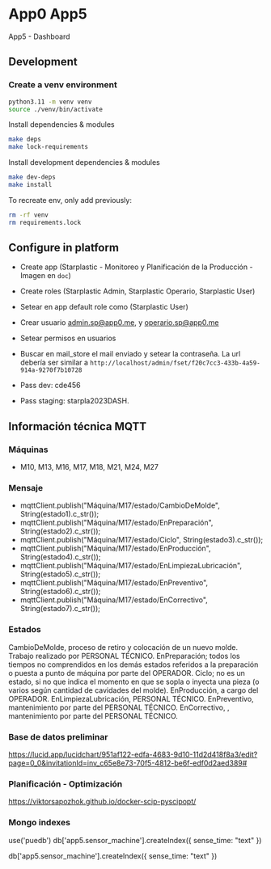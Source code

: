 # App0 App5

App5 - Dashboard

## Development

### Create a venv environment

```bash
python3.11 -m venv venv
source ./venv/bin/activate
```

Install dependencies & modules
```bash
make deps
make lock-requirements
```

Install development dependencies & modules
```bash
make dev-deps
make install
```

To recreate env, only add previously:
```bash
rm -rf venv
rm requirements.lock
```

## Configure in platform

- Create app (Starplastic - Monitoreo y Planificación de la Producción - Imagen en `doc`)
- Create roles (Starplastic Admin, Starplastic Operario, Starplastic User)
- Setear en app default role como (Starplastic User)
- Crear usuario admin.sp@app0.me, y operario.sp@app0.me
- Setear permisos en usuarios

- Buscar en mail_store el mail enviado y setear la contraseña. La url debería ser similar a `http://localhost/admin/fset/f20c7cc3-433b-4a59-914a-9270f7b10728`
- Pass dev: cde456
- Pass staging: starpla2023DASH.

## Información técnica MQTT

### Máquinas

- M10, M13, M16, M17, M18, M21, M24, M27

### Mensaje
- mqttClient.publish("Máquina/M17/estado/CambioDeMolde", String(estado1).c_str());
- mqttClient.publish("Máquina/M17/estado/EnPreparación", String(estado2).c_str());
- mqttClient.publish("Máquina/M17/estado/Ciclo", String(estado3).c_str());
- mqttClient.publish("Máquina/M17/estado/EnProducción", String(estado4).c_str());
- mqttClient.publish("Máquina/M17/estado/EnLimpiezaLubricación", String(estado5).c_str());
- mqttClient.publish("Máquina/M17/estado/EnPreventivo", String(estado6).c_str());
- mqttClient.publish("Máquina/M17/estado/EnCorrectivo", String(estado7).c_str());

### Estados

CambioDeMolde, proceso de retiro y colocación de un nuevo molde. Trabajo realizado por PERSONAL TÉCNICO.
EnPreparación; todos los tiempos no comprendidos en los demás estados referidos a la preparación o puesta a punto de máquina por parte del OPERADOR.
Ciclo; no es un estado, si no que indica el momento en que se sopla o inyecta una pieza (o varios según cantidad de cavidades del molde).
EnProducción, a cargo del OPERADOR.
EnLimpiezaLubricación, PERSONAL TÉCNICO.
EnPreventivo, mantenimiento por parte del PERSONAL TÉCNICO.
EnCorrectivo, , mantenimiento por parte del PERSONAL TÉCNICO.

### Base de datos preliminar
https://lucid.app/lucidchart/951af122-edfa-4683-9d10-11d2d418f8a3/edit?page=0_0&invitationId=inv_c65e8e73-70f5-4812-be6f-edf0d2aed389#

### Planificación - Optimización

https://viktorsapozhok.github.io/docker-scip-pyscipopt/

### Mongo indexes

use('puedb')
db['app5.sensor_machine'].createIndex({ sense_time: "text" })


db['app5.sensor_machine'].createIndex({ sense_time: "text" })
